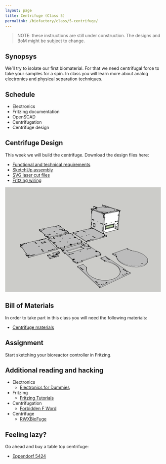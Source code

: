 ```yaml
---
layout: page
title: Centrifuge (Class 5)
permalink: /biofactory/class/5-centrifuge/
---
```


> NOTE: these instructions are still under construction. The designs and BoM might be subject to change.

## Synopsys

We’ll try to isolate our first biomaterial. For that we need centrifugal force to take your samples for a spin. In class you will learn more about analog electronics and physical separation techniques.

## Schedule

* Electronics
* Fritzing documentation
* OpenSCAD
* Centrifugation
* Centrifuge design

## Centrifuge Design

This week we will build the centrifuge. Download the design files here:

* [Functional and technical requirements](/biofactory/class/5-centrifuge/requirements/)
* [SketchUp assembly](/biofactory/class/5/Centrifuge-Sketchup.skp)
* [SVG laser cut files](/biofactory/class/5/Centrifuge-SVGs.zip)
* [Fritzing wiring](/biofactory/class/5/Centrifuge-Fritzing.fz)

![Sterile Hood](/biofactory/class/5/Centrifuge.png)

## Bill of Materials

In order to take part in this class you will need the following materials:

* [Centrifuge materials](/biofactory/class/5-centrifuge/centrifuge-materials/)

## Assignment

Start sketching your bioreactor controller in Fritzing.

## Additional reading and hacking

* Electronics
  * [Electronics for Dummies](http://www.amazon.com/Electronics-For-Dummies-Cathleen-Shamieh/dp/0470286970)
* Fritzing
  * [Fritzing Tutorials](http://fritzing.org/learning/tutorials)
* Centrifugation
  * [Forbidden F Word](http://www.physicsclassroom.com/class/circles/Lesson-1/The-Forbidden-F-Word)
* Centrifuge
  * [RWXBioFuge](https://github.com/PieterVanBoheemen/RWXBioFuge)

## Feeling lazy?

Go ahead and buy a table top centrifuge:

* [Eppendorf 5424](http://www.eppendorf.com/int/index.php?sitemap=2.1&action=products&contentid=1&catalognode=22420)
